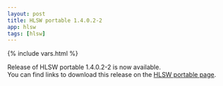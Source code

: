 ```yaml
---
layout: post
title: HLSW portable 1.4.0.2-2
app: hlsw
tags: [hlsw]
---
```

{% include vars.html %}

Release of HLSW portable 1.4.0.2-2 is now available.<br />
You can find links to download this release on the [HLSW portable page](/app/hlsw-portable).